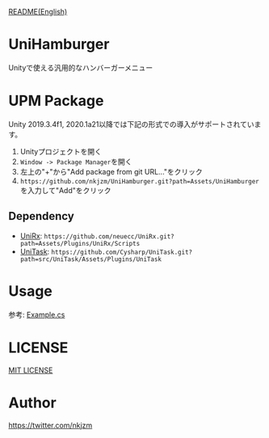 [README(English)](https://github.com/nkjzm/UniHamburger/blob/master/README.md)

# UniHamburger

Unityで使える汎用的なハンバーガーメニュー

# UPM Package

Unity 2019.3.4f1, 2020.1a21以降では下記の形式での導入がサポートされています。

1. Unityプロジェクトを開く
2. `Window -> Package Manager`を開く
3. 左上の"+"から"Add package from git URL..."をクリック
4. `https://github.com/nkjzm/UniHamburger.git?path=Assets/UniHamburger`を入力して"Add"をクリック

## Dependency

- [UniRx](https://github.com/neuecc/UniRx): `https://github.com/neuecc/UniRx.git?path=Assets/Plugins/UniRx/Scripts`
- [UniTask](https://github.com/Cysharp/UniTask): `https://github.com/Cysharp/UniTask.git?path=src/UniTask/Assets/Plugins/UniTask` 

# Usage

参考: [Example.cs](https://github.com/nkjzm/UniHamburger/blob/main/Assets/UniHamburger/Example/Example.cs)

# LICENSE

[MIT LICENSE](https://github.com/nkjzm/UniBuildNumber/blob/master/LICENSE)

# Author

https://twitter.com/nkjzm
